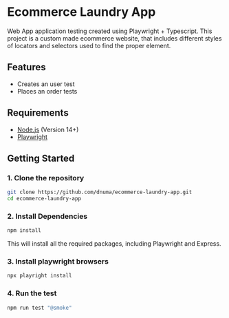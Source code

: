 # Ecommerce Laundry App

Web App application testing created using Playwright + Typescript. This project is a custom made ecommerce website, that includes different styles of locators and selectors used to find the proper element.

## Features

- Creates an user test
- Places an order tests

## Requirements

- [Node.js](https://nodejs.org/) (Version 14+)
- [Playwright](https://playwright.dev/)

## Getting Started

### 1. Clone the repository

```bash
git clone https://github.com/dnuma/ecommerce-laundry-app.git
cd ecommerce-laundry-app
```

### 2. Install Dependencies
```bash
npm install
```
This will install all the required packages, including Playwright and Express.

### 3. Install playwright browsers
```bash
npx playright install
```

### 4. Run the test
```bash
npm run test "@smoke"
```
